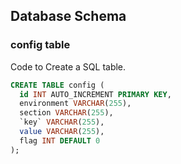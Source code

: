 ## Database Schema

### config table
Code to Create a SQL table.
```sql
CREATE TABLE config (
  id INT AUTO_INCREMENT PRIMARY KEY,
  environment VARCHAR(255),
  section VARCHAR(255),
  `key` VARCHAR(255), 
  value VARCHAR(255),
  flag INT DEFAULT 0
);
```
